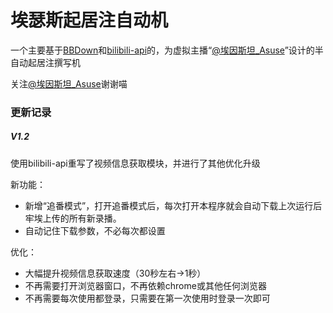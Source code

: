 # 埃瑟斯起居注自动机

一个主要基于[BBDown](https://github.com/nilaoda/BBDown)和[bilibili-api](https://github.com/Nemo2011/bilibili-api)的，为虚拟主播“[@埃因斯坦_Asuse](https://space.bilibili.com/3546831533378448)”设计的半自动起居注撰写机 

关注[@埃因斯坦_Asuse](https://space.bilibili.com/3546831533378448)谢谢喵

### 更新记录
##### V1.2
使用bilibili-api重写了视频信息获取模块，并进行了其他优化升级

新功能：
* 新增“追番模式”，打开追番模式后，每次打开本程序就会自动下载上次运行后牢埃上传的所有新录播。
* 自动记住下载参数，不必每次都设置

优化：
* 大幅提升视频信息获取速度（30秒左右->1秒）
* 不再需要打开浏览器窗口，不再依赖chrome或其他任何浏览器
* 不再需要每次使用都登录，只需要在第一次使用时登录一次即可
